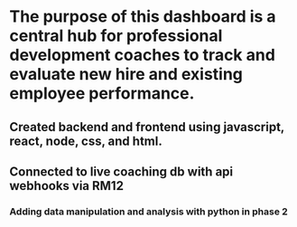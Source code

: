 # The purpose of this dashboard is a central hub for professional development coaches to track and evaluate new hire and existing employee performance. 
  ## Created backend and frontend using javascript, react, node, css, and html.
  ## Connected to live coaching db with api webhooks via RM12 
  ### Adding data manipulation and analysis with python in phase 2 
